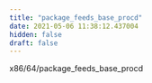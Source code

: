 ```yaml
---
title: "package_feeds_base_procd"
date: 2021-05-06 11:38:12.437004
hidden: false
draft: false
---
```


x86/64/package_feeds_base_procd

